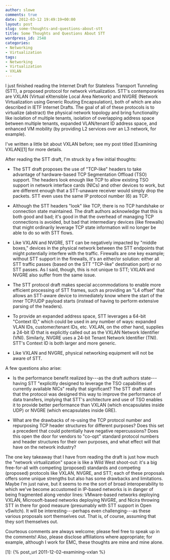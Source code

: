 ```yaml
---
author: slowe
comments: true
date: 2012-03-12 19:49:19+00:00
layout: post
slug: some-thoughts-and-questions-about-stt
title: Some Thoughts and Questions About STT
wordpress_id: 2548
categories:
- Networking
- Virtualization
tags:
- Networking
- Virtualization
- VXLAN
---
```


I just finished reading the Internet Draft for Stateless Transport Tunneling (STT), a proposed protocol for network virtualization. STT's contemporaries are VXLAN (Virtual eXtensible Local Area Network) and NVGRE (Network Virtualization using Generic Routing Encapsulation), both of which are also described in IETF Internet Drafts. The goal of all of these protocols is to virtualize (abstract) the physical network topology and bring functionality like isolation of multiple tenants, isolation of overlapping address space between multiple tenants, expanded VLAN/tenant ID address space, and enhanced VM mobility (by providing L2 services over an L3 network, for example).

I've written a little bit about VXLAN before; see my post titled [Examining VXLAN][1] for more details.

After reading the STT draft, I'm struck by a few initial thoughts:

* The STT draft proposes the use of "TCP-like" headers to take advantage of hardware-based TCP Segmentation Offload (TSO) support. The headers look enough like TCP to allow existing TSO support in network interface cards (NICs) and other devices to work, but are different enough that a STT-unaware receiver would simply drop the packets. STT even uses the same IP protocol number (6) as TCP.

* Although the STT headers "look" like TCP, there is no TCP handshake or connection state maintained. The draft authors acknowledge that this is both good and bad; it's good in that the overhead of managing TCP connections is avoided, but bad that intermediary devices (like firewalls) that might ordinarily leverage TCP state information will no longer be able to do so with STT flows.

* Like VXLAN and NVGRE, STT can be negatively impacted by "middle boxes," devices in the physical network between the STT endpoints that might potentially interfere with the traffic. Firewalls are one key example; without STT support in the firewalls, it's an either/or solution: either all STT traffic passes (based on the STT "TCP-like" destination port) or no STT passes. As I said, though, this is not unique to STT; VXLAN and NVGRE also suffer from the same issue.

* The STT protocol draft makes special accommodations to enable more efficient processing of STT frames, such as providing an "L4 offset" that allows an STT-aware device to immediately know where the start of the inner TCP/UDP payload starts (instead of having to perform extensive parsing of the headers).

* To provide an expanded address space, STT leverages a 64-bit "Context ID," which could be used in any number of ways: expanded VLAN IDs, customer/tenant IDs, etc. VXLAN, on the other hand, supplies a 24-bit ID that is explicitly called out as the VXLAN Network Identifier (VNI). Similarly, NVGRE uses a 24-bit Tenant Network Identifier (TNI). STT's Context ID is both larger and more generic.

* Like VXLAN and NVGRE, physical networking equipment will not be aware of STT.

A few questions also arise:

* Is the performance benefit realized by---as the draft authors state---having STT "explicitly designed to leverage the TSO capabilities of currently available NICs" really that significant? The STT draft states that the protocol was designed this way to improve the performance of data transfers, implying that STT's architecture and use of TSO enables it to provide better performance than VXLAN (which encapsulates inside UDP) or NVGRE (which encapsulates inside GRE).

* What are the drawbacks of re-using the TCP protocol number and repurposing TCP header structures for different purposes? Does this set a precedent that could potentially have negative repercussions? Does this open the door for vendors to "co-opt" standard protocol numbers and header structures for their own purposes, and what effect will that have on the network industry?

The one key takeaway that I have from reading the draft is just how much the "network virtualization" space is like a Wild West shoot-out: it's a big free-for-all with competing (proposed) standards and competing (proposed) protocols like VXLAN, NVGRE, and STT; each of these proposals offers some unique strengths but also has some drawbacks and limitations. Maybe I'm just naive, but it seems to me the sort of broad interoperability to which we've become accustomed in IP-based networks is in danger of being fragmented along vendor lines: VMware-based networks deploying VXLAN, Microsoft-based networks deploying NVGRE, and Nicira throwing STT in there for good measure (presumably with STT support in Open vSwitch). It will be interesting---perhaps even challenging---as these various proposals sort themselves out. That is, of course, assuming that they sort themselves out.

Courteous comments are always welcome; please feel free to speak up in the comments! Also, please disclose affiliations where appropriate; for example, although I work for EMC, these thoughts are mine and mine alone.

[1]: {% post_url 2011-12-02-examining-vxlan %}
